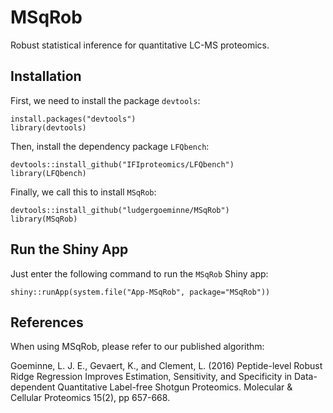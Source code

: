 # MSqRob

Robust statistical inference for quantitative LC-MS proteomics.

## Installation

First, we need to install the package `devtools`:

~~~~
install.packages("devtools")
library(devtools)
~~~~

Then, install the dependency package `LFQbench`:

~~~~
devtools::install_github("IFIproteomics/LFQbench")
library(LFQbench)
~~~~

Finally, we call this to install `MSqRob`:

~~~~
devtools::install_github("ludgergoeminne/MSqRob")
library(MSqRob)
~~~~

## Run the Shiny App

Just enter the following command to run the `MSqRob` Shiny app:

~~~~
shiny::runApp(system.file("App-MSqRob", package="MSqRob"))
~~~~

## References

When using MSqRob, please refer to our published algorithm:

Goeminne, L. J. E., Gevaert, K., and Clement, L. (2016) Peptide-level Robust Ridge Regression Improves Estimation, Sensitivity, and Specificity in Data-dependent Quantitative Label-free Shotgun Proteomics. Molecular & Cellular Proteomics 15(2), pp 657-668.
